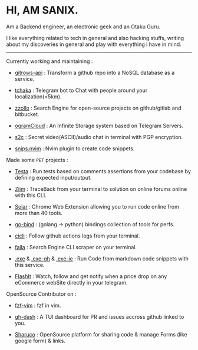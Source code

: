 # HI, AM SANIX.

Am a Backend engineer, an electronic geek and an Otaku Guru.

I like everything related to tech in general and also hacking stuffs,
writing about my discoveries in general and play with everything i have in mind.

---

Currently working and maintaining :

- [gitrows-api](https://github.com/Sanix-Darker/gitrowspack-api) : Transform a github repo into a NoSQL database as a service.

- [tchaka](https://github.com/Sanix-Darker/tchaka) : Telegram bot to Chat with people around your localization(<5km).

- [zzollo](https://github.com/Sanix-Darker/zzollo) : Search Engine for open-source projects on github/gitlab and bitbucket.

- [ogramCloud](https://github.com/Sanix-Darker/ogramcloud) : An Infinite Storage system based on Telegram Servers.

- [s2c](https://github.com/sanix-darker/s2c) : Secret video(ASCII)/audio chat in terminal with PGP encryption.

- [snips.nvim](https://github.com/Sanix-Darker/snips.nvim) : Nvim plugin to create code snippets.


Made some `PET` projects :

- [Testa](https://github.com/Sanix-Darker/testa) : Run tests based on comments assertions from your codebase by defining expected input/output.

- [Ziim](https://github.com/Sanix-Darker/ziim) : TraceBack from your terminal to solution on online forums online with this CLI.

- [Solar](https://github.com/Sanix-Darker/solar) : Chrome Web Extension allowing you to run code online from more than 40 tools.

- [go-bind](https://github.com/Sanix-Darker/go_bind) : (golang -> python) bindings collection of tools for perfs.

- [cicli](https://github.com/Sanix-Darker/cicli) : Follow github actions logs from your terminal.

- [falla](https://github.com/Sanix-Darker/falla) : Search Engine CLI scraper on your terminal.

- [.exe](https://github.com/Sanix-Darker/.exe) & [.exe-gh](https://github.com/Sanix-Darker/d-exe-action) & [.exe-ie](https://github.com/Sanix-Darker/d-exe-action-example) : Run Code from markdown code snippets with this service.

- [FlashIt](https://github.com/Sanix-Darker/flashit) : Watch, follow and get notify when a price drop on any eCommerce webSite directly in your telegram.


OpenSource Contributor on :

- [fzf-vim](https://github.com/junegunn/fzf.vim) : fzf in vim.

- [gh-dash](https://github.com/dlvhdr/gh-dash) : A TUI dashboard for PR and issues accross github linked to you.

- [Sharuco](https://github.com/ln-dev7/sharuco) : OpenSource platform for sharing code & manage Forms (like google form) & links.
